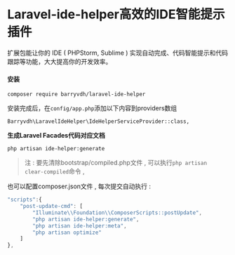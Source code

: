 # Laravel-ide-helper高效的IDE智能提示插件

扩展包能让你的 IDE \( PHPStorm, Sublime \) 实现自动完成、代码智能提示和代码跟踪等功能，大大提高你的开发效率。

#### 安装

```
composer require barryvdh/laravel-ide-helper
```

安装完成后，在`config/app.php`添加以下内容到providers数组

```
Barryvdh\LaravelIdeHelper\IdeHelperServiceProvider::class,
```

**生成Laravel Facades代码对应文档**

```
php artisan ide-helper:generate
```

> 注 : 要先清除bootstrap/compiled.php文件 , 可以执行`php artisan clear-compiled`命令 ,

也可以配置composer.json文件 , 每次提交自动执行 : 

```js
"scripts":{
    "post-update-cmd": [
        "Illuminate\\Foundation\\ComposerScripts::postUpdate",
        "php artisan ide-helper:generate",
        "php artisan ide-helper:meta",
        "php artisan optimize"
    ]
},
```



